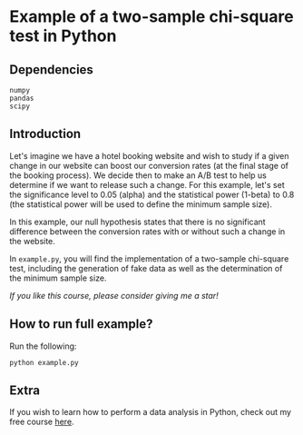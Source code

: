 # Example of a two-sample chi-square test in Python

## Dependencies

```
numpy
pandas
scipy
```

## Introduction

Let's imagine we have a hotel booking website and wish to study if a given change in our website can boost our conversion rates (at the final stage of the booking process). We decide then to make an A/B test to help us determine if we want to release such a change. For this example, let's set the significance level to 0.05 (alpha) and the statistical power (1-beta) to 0.8 (the statistical power will be used to define the minimum sample size).

In this example, our null hypothesis states that there is no significant difference between the conversion rates with or without such a change in the website.

In ```example.py```, you will find the implementation of a two-sample chi-square test, including the generation of fake data as well as the determination of the minimum sample size.

*If you like this course, please consider giving me a star!*

## How to run full example?

Run the following:

```
python example.py
```

## Extra

If you wish to learn how to perform a data analysis in Python, check out my free course [here](https://github.com/jbossios/python-tutorial).
